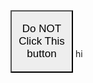 <body>
<html>
<head>
  <title>20x20 Pixel Button</title>
  <style>
    .pixel-button {
      width: 100px;
      height: 100px;
      padding: 0;
      margin: 0;&
      border: 1px solid #ccc; 
      background-color: #eee;
      font-size: 17px; 
      ui-corner: 10
      cursor: pointer; 
    }
  </style>
</head>
<body>
  <button class="pixel-button">Do NOT Click This button</button>

  <script>
    const button = document.querySelector('.pixel-button');

    button.addEventListener('click', () => {
      // Perform an action on button click
      alert('THIS WEBSITE IS DA GOAT AND U NOT DA GOAT'); 
    });
  </script>
</body>
</html>
 	hi

